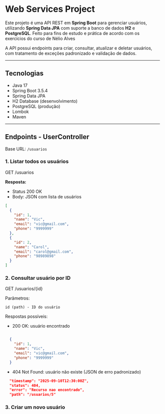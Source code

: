 # Web Services Project

Este projeto é uma API REST em **Spring Boot** para gerenciar usuários, utilizando **Spring Data JPA** com suporte a banco de dados **H2** e **PostgreSQL**. Feito para fins de estudo e prática de acordo com os exercícios do curso de Nélio Alves

A API possui endpoints para criar, consultar, atualizar e deletar usuários, com tratamento de exceções padronizado e validação de dados.

---

## Tecnologias

- Java 17
- Spring Boot 3.5.4
- Spring Data JPA
- H2 Database (desenvolvimento)
- PostgreSQL (produção)
- Lombok
- Maven

---

## Endpoints - UserController

Base URL: `/usuarios`

### 1. Listar todos os usuários
GET /usuarios

**Resposta:**

- Status 200 OK  
- Body: JSON com lista de usuários

```json
[
  {
    "id": 1,
    "name": "Vic",
    "email": "vic@gmail.com",
    "phone": "9999999"
  },
  {
    "id": 2,
    "name": "Carol",
    "email": "carol@gmail.com",
    "phone": "98989898"
  }
]
```


### 2. Consultar usuário por ID
GET /usuarios/{id}

Parâmetros:

`id (path) - ID do usuário`

Respostas possíveis:

* 200 OK: usuário encontrado
```json

  {
    "id": 1,
    "name": "Vic",
    "email": "vic@gmail.com",
    "phone": "9999999"
  }

```

  

* 404 Not Found: usuário não existe (JSON de erro padronizado)

```json
  "timestamp": "2025-09-10T12:30:00Z",
  "status": 404,
  "error": "Recurso nao encontrado",
  "path": "/usuarios/5"
```



### 3. Criar um novo usuário



